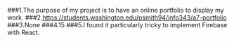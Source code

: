 ###1.The purpose of my project is to have an online portfolio to display my work.
###2.https://students.washington.edu/psmith94/info343/a7-portfolio 
###3.None
###4.15
###5.I found it particularly tricky to implement Firebase with React.
